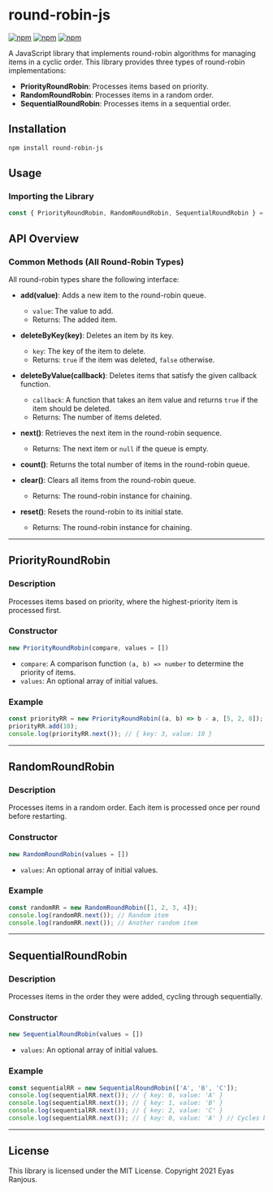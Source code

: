 # round-robin-js

[![npm](https://img.shields.io/npm/v/round-robin-js.svg)](https://www.npmjs.com/package/round-robin-js) [![npm](https://img.shields.io/npm/dm/round-robin-js.svg)](https://www.npmjs.com/package/round-robin-js) [![npm](https://img.shields.io/badge/node-%3E=%206.0-blue.svg)](https://www.npmjs.com/package/round-robin-js)

A JavaScript library that implements round-robin algorithms for managing items in a cyclic order. This library provides three types of round-robin implementations:

- **PriorityRoundRobin**: Processes items based on priority.
- **RandomRoundRobin**: Processes items in a random order.
- **SequentialRoundRobin**: Processes items in a sequential order.

## Installation

```bash
npm install round-robin-js
```

## Usage

### Importing the Library

```javascript
const { PriorityRoundRobin, RandomRoundRobin, SequentialRoundRobin } = require('round-robin-js');
```

## API Overview

### Common Methods (All Round-Robin Types)

All round-robin types share the following interface:

- **add(value)**: Adds a new item to the round-robin queue.
  - `value`: The value to add.
  - Returns: The added item.

- **deleteByKey(key)**: Deletes an item by its key.
  - `key`: The key of the item to delete.
  - Returns: `true` if the item was deleted, `false` otherwise.

- **deleteByValue(callback)**: Deletes items that satisfy the given callback function.
  - `callback`: A function that takes an item value and returns `true` if the item should be deleted.
  - Returns: The number of items deleted.

- **next()**: Retrieves the next item in the round-robin sequence.
  - Returns: The next item or `null` if the queue is empty.

- **count()**: Returns the total number of items in the round-robin queue.

- **clear()**: Clears all items from the round-robin queue.
  - Returns: The round-robin instance for chaining.

- **reset()**: Resets the round-robin to its initial state.
  - Returns: The round-robin instance for chaining.

---

## PriorityRoundRobin

### Description
Processes items based on priority, where the highest-priority item is processed first.

### Constructor
```javascript
new PriorityRoundRobin(compare, values = [])
```
- `compare`: A comparison function `(a, b) => number` to determine the priority of items.
- `values`: An optional array of initial values.

### Example
```javascript
const priorityRR = new PriorityRoundRobin((a, b) => b - a, [5, 2, 8]);
priorityRR.add(10);
console.log(priorityRR.next()); // { key: 3, value: 10 }
```

---

## RandomRoundRobin

### Description
Processes items in a random order. Each item is processed once per round before restarting.

### Constructor
```javascript
new RandomRoundRobin(values = [])
```
- `values`: An optional array of initial values.

### Example
```javascript
const randomRR = new RandomRoundRobin([1, 2, 3, 4]);
console.log(randomRR.next()); // Random item
console.log(randomRR.next()); // Another random item
```

---

## SequentialRoundRobin

### Description
Processes items in the order they were added, cycling through sequentially.

### Constructor
```javascript
new SequentialRoundRobin(values = [])
```
- `values`: An optional array of initial values.

### Example
```javascript
const sequentialRR = new SequentialRoundRobin(['A', 'B', 'C']);
console.log(sequentialRR.next()); // { key: 0, value: 'A' }
console.log(sequentialRR.next()); // { key: 1, value: 'B' }
console.log(sequentialRR.next()); // { key: 2, value: 'C' }
console.log(sequentialRR.next()); // { key: 0, value: 'A' } // Cycles back
```

---

## License

This library is licensed under the MIT License. Copyright 2021 Eyas Ranjous.
